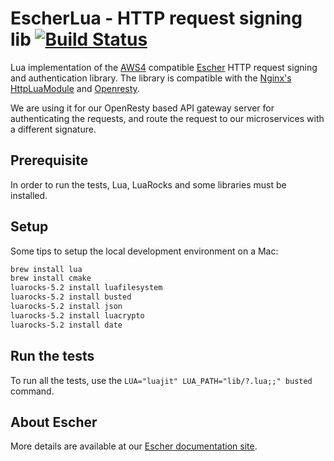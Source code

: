 EscherLua - HTTP request signing lib [![Build Status](https://travis-ci.org/emartech/escher-java.svg?branch=master)](https://travis-ci.org/emartech/escher-lua)
====================================

Lua implementation of the [AWS4](http://docs.aws.amazon.com/general/latest/gr/sigv4_signing.html) compatible [Escher](https://github.com/emartech/escher) HTTP request signing and authentication library. The library is compatible with the [Nginx's HttpLuaModule](http://wiki.nginx.org/HttpLuaModule) and [Openresty](http://openresty.org/).

We are using it for our OpenResty based API gateway server for authenticating the requests, and route the request to our microservices with a different signature.

Prerequisite
------------

In order to run the tests, Lua, LuaRocks and some libraries must be installed.

Setup
-----

Some tips to setup the local development environment on a Mac:

```bash
brew install lua
brew install cmake
luarocks-5.2 install luafilesystem
luarocks-5.2 install busted
luarocks-5.2 install json
luarocks-5.2 install luacrypto
luarocks-5.2 install date
```

Run the tests
-------------

To run all the tests, use the `LUA="luajit" LUA_PATH="lib/?.lua;;" busted` command.

About Escher
------------

More details are available at our [Escher documentation site](http://escherauth.io/).
